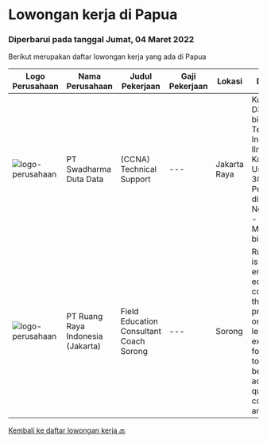 
  # Lowongan kerja di Papua

  ### Diperbarui pada tanggal Jumat, 04 Maret 2022

  Berikut merupakan daftar lowongan kerja yang ada di Papua

  |Logo Perusahaan | Nama Perusahaan | Judul Pekerjaan | Gaji Pekerjaan | Lokasi | Deskripsi | Tanggal diunggah | Pranala |
  | -------------- | --------------- | --------------- | --------- | --------- | -------------- | ------- | ----------- |
  |![logo-perusahaan](https://image-service-cdn.seek.com.au/c9726dd48637f2122e69fa4f05bdeddb6166e3b5/ee4dce1061f3f616224767ad58cb2fc751b8d2dc)|PT Swadharma Duta Data|(CCNA) Technical Support|---|Jakarta Raya|Kualifikasi : D3- S1 bidang Teknik Informatika, Ilmu Komputer Usia 20 - 30 tahun Pengalaman di bidang IT Network 1 - 2 Tahun Menguasai bidang IT...|Jumat, 18 Februari 2022|https://www.jobstreet.co.id/id/job/ccna-technical-support-3795046?token=0~5254b0b6-7c87-4572-abf4-2cd7db28c5f4&sectionRank=1&jobId=jobstreet-id-job-3795046|
|![logo-perusahaan](https://image-service-cdn.seek.com.au/7eee59ea5934120f389dd02961ddcb6b62946481/ee4dce1061f3f616224767ad58cb2fc751b8d2dc)|PT Ruang Raya Indonesia (Jakarta)|Field Education Consultant Coach Sorong|---|Sorong|Ruangguru is a tech-enabled education company that provides a one-stop learning experience for students to have better access to quality content and...|Sabtu, 26 Februari 2022|https://www.jobstreet.co.id/id/job/field-education-consultant-coach-sorong-1030728130?token=0~5254b0b6-7c87-4572-abf4-2cd7db28c5f4&sectionRank=2&jobId=jobstreet-id-job-1030728130|


  [Kembali ke daftar lowongan kerja 🔙](../README.md#daftar-lowongan-kerja)
  